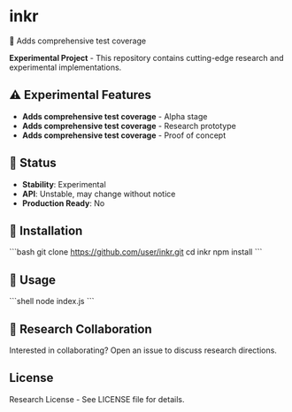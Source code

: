 # inkr

🧪 Adds comprehensive test coverage

**Experimental Project** - This repository contains cutting-edge research and experimental implementations.

## ⚠️ Experimental Features

- **Adds comprehensive test coverage** - Alpha stage
- **Adds comprehensive test coverage** - Research prototype
- **Adds comprehensive test coverage** - Proof of concept

## 🚧 Status

- **Stability**: Experimental
- **API**: Unstable, may change without notice
- **Production Ready**: No

## 🔬 Installation

\`\`\`bash
git clone https://github.com/user/inkr.git
cd inkr
npm install
\`\`\`

## 🧫 Usage

\`\`\`shell
node index.js
\`\`\`

## 🤝 Research Collaboration

Interested in collaborating? Open an issue to discuss research directions.

## License

Research License - See LICENSE file for details.
